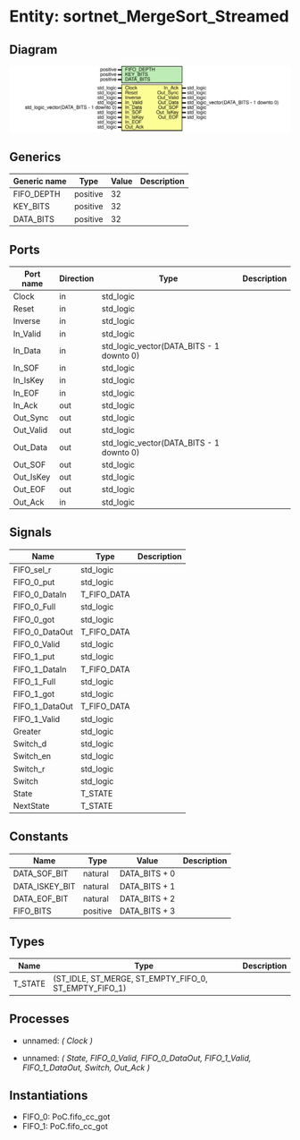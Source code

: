 # Entity: sortnet_MergeSort_Streamed
## Diagram
![Diagram](sortnet_MergeSort_Streamed.svg "Diagram")
## Generics
| Generic name | Type     | Value | Description |
| ------------ | -------- | ----- | ----------- |
| FIFO_DEPTH   | positive | 32    |             |
| KEY_BITS     | positive | 32    |             |
| DATA_BITS    | positive | 32    |             |
## Ports
| Port name | Direction | Type                                     | Description |
| --------- | --------- | ---------------------------------------- | ----------- |
| Clock     | in        | std_logic                                |             |
| Reset     | in        | std_logic                                |             |
| Inverse   | in        | std_logic                                |             |
| In_Valid  | in        | std_logic                                |             |
| In_Data   | in        | std_logic_vector(DATA_BITS - 1 downto 0) |             |
| In_SOF    | in        | std_logic                                |             |
| In_IsKey  | in        | std_logic                                |             |
| In_EOF    | in        | std_logic                                |             |
| In_Ack    | out       | std_logic                                |             |
| Out_Sync  | out       | std_logic                                |             |
| Out_Valid | out       | std_logic                                |             |
| Out_Data  | out       | std_logic_vector(DATA_BITS - 1 downto 0) |             |
| Out_SOF   | out       | std_logic                                |             |
| Out_IsKey | out       | std_logic                                |             |
| Out_EOF   | out       | std_logic                                |             |
| Out_Ack   | in        | std_logic                                |             |
## Signals
| Name           | Type        | Description |
| -------------- | ----------- | ----------- |
| FIFO_sel_r     | std_logic   |             |
| FIFO_0_put     | std_logic   |             |
| FIFO_0_DataIn  | T_FIFO_DATA |             |
| FIFO_0_Full    | std_logic   |             |
| FIFO_0_got     | std_logic   |             |
| FIFO_0_DataOut | T_FIFO_DATA |             |
| FIFO_0_Valid   | std_logic   |             |
| FIFO_1_put     | std_logic   |             |
| FIFO_1_DataIn  | T_FIFO_DATA |             |
| FIFO_1_Full    | std_logic   |             |
| FIFO_1_got     | std_logic   |             |
| FIFO_1_DataOut | T_FIFO_DATA |             |
| FIFO_1_Valid   | std_logic   |             |
| Greater        | std_logic   |             |
| Switch_d       | std_logic   |             |
| Switch_en      | std_logic   |             |
| Switch_r       | std_logic   |             |
| Switch         | std_logic   |             |
| State          | T_STATE     |             |
| NextState      | T_STATE     |             |
## Constants
| Name           | Type     | Value          | Description |
| -------------- | -------- | -------------- | ----------- |
| DATA_SOF_BIT   | natural  |  DATA_BITS + 0 |             |
| DATA_ISKEY_BIT | natural  |  DATA_BITS + 1 |             |
| DATA_EOF_BIT   | natural  |  DATA_BITS + 2 |             |
| FIFO_BITS      | positive |  DATA_BITS + 3 |             |
## Types
| Name    | Type                                                  | Description |
| ------- | ----------------------------------------------------- | ----------- |
| T_STATE | (ST_IDLE, ST_MERGE, ST_EMPTY_FIFO_0, ST_EMPTY_FIFO_1) |             |
## Processes
- unnamed: _( Clock )_

- unnamed: _( State, FIFO_0_Valid, FIFO_0_DataOut, FIFO_1_Valid, FIFO_1_DataOut, Switch, Out_Ack )_

## Instantiations
- FIFO_0: PoC.fifo_cc_got
- FIFO_1: PoC.fifo_cc_got
